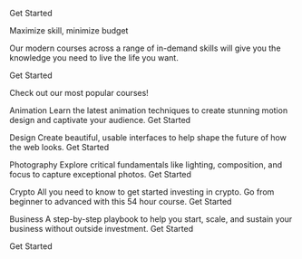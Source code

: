 Get Started

Maximize skill, minimize budget

Our modern courses across a range of in-demand skills will give you the
knowledge you need to live the life you want.

Get Started

Check out our most popular courses!

Animation
Learn the latest animation techniques to create stunning motion
design and captivate your audience.
Get Started

Design
Create beautiful, usable interfaces to help shape the future of
how the web looks.
Get Started

Photography
Explore critical fundamentals like lighting, composition, and focus
to capture exceptional photos.
Get Started

Crypto
All you need to know to get started investing in crypto. Go from beginner
to advanced with this 54 hour course.
Get Started

Business
A step-by-step playbook to help you start, scale, and sustain your business
without outside investment.
Get Started

Get Started

